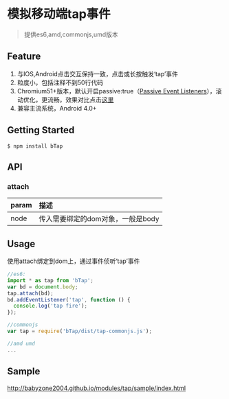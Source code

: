 # 模拟移动端tap事件

> 提供es6,amd,commonjs,umd版本

## Feature

1. 与IOS,Android点击交互保持一致，点击或长按触发‘tap’事件
2. 粒度小，包括注释不到50行代码
3. Chromium51+版本，默认开启passive:true（[Passive Event Listeners](https://github.com/WICG/EventListenerOptions/blob/gh-pages/explainer.md)），滚动优化，更流畅，效果对比点击[这里](https://rbyers.github.io/scroll-latency.html)
4. 兼容主流系统，Android 4.0+

## Getting Started

```shell
$ npm install bTap
```

## API

### attach

| param | 描述                   |
| :---- | :------------------- |
| node  | 传入需要绑定的dom对象，一般是body |

## Usage

使用attach绑定到dom上，通过事件侦听‘tap’事件

```js
//es6:
import * as tap from 'bTap';
var bd = document.body;
tap.attach(bd);
bd.addEventListener('tap', function () {
  console.log('tap fire');
});

//commonjs
var tap = require('bTap/dist/tap-commonjs.js');

//amd umd
...
```

## Sample

http://babyzone2004.github.io/modules/tap/sample/index.html